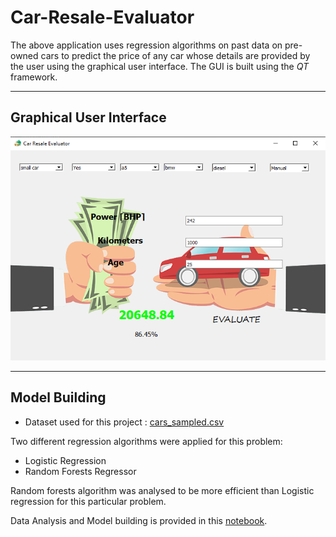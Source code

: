 # Car-Resale-Evaluator

The above application uses regression algorithms on past data on pre-owned cars to predict the price of any car whose details are provided by the user using the graphical user interface. The GUI is built using the *QT* framework.

---

## Graphical User Interface

![GUI](./graphic_UI.png)

---

## Model Building

* Dataset used for this project : [cars_sampled.csv](https://drive.google.com/file/d/1SBXoQjDM_5vvpQeHssq2VGK36TbtJS6W/view)

Two different regression algorithms were applied for this problem:

* Logistic Regression
* Random Forests Regressor

Random forests algorithm was analysed to be more efficient than Logistic regression for this particular problem.

Data Analysis and Model building is provided in this [notebook](https://github.com/Nibba2018/Car-Resale-Evaluator/blob/master/Pre-owned%20Cars%20Analysis.ipynb).
